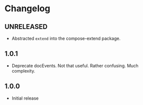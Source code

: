 # Changelog

## UNRELEASED

- Abstracted `extend` into the compose-extend package.

## 1.0.1

- Deprecate docEvents. Not that useful. Rather confusing. Much complexity.

## 1.0.0

- Initial release